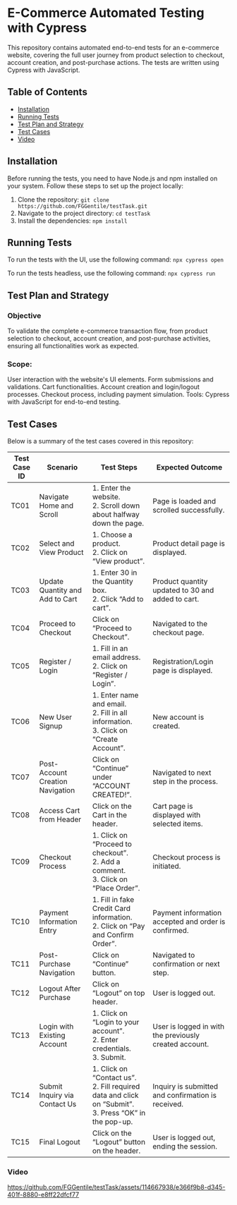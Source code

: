# E-Commerce Automated Testing with Cypress

This repository contains automated end-to-end tests for an e-commerce website, covering the full user journey from product selection to checkout, account creation, and post-purchase actions. The tests are written using Cypress with JavaScript.

## Table of Contents

- [Installation](#installation)
- [Running Tests](#running-tests)
- [Test Plan and Strategy](#test-plan-and-strategy)
- [Test Cases](#test-cases)
- [Video](#video)

## Installation

Before running the tests, you need to have Node.js and npm installed on your system. Follow these steps to set up the project locally:

1. Clone the repository:
   ``
   git clone https://github.com/FGGentile/testTask.git
   ``
2. Navigate to the project directory:
``
cd testTask
``
3. Install the dependencies:
``
npm install
``
## Running Tests

To run the tests with the UI, use the following command:
``
npx cypress open
``

To run the tests headless, use the following command:
``
npx cypress run
``

## Test Plan and Strategy

### Objective
To validate the complete e-commerce transaction flow, from product selection to checkout, account creation, and post-purchase activities, ensuring all functionalities work as expected.

### Scope:

User interaction with the website's UI elements.
Form submissions and validations.
Cart functionalities.
Account creation and login/logout processes.
Checkout process, including payment simulation.
Tools: Cypress with JavaScript for end-to-end testing.

## Test Cases

Below is a summary of the test cases covered in this repository:

| Test Case ID | Scenario                                        | Test Steps                                                                                                       | Expected Outcome                                                  |
|--------------|-------------------------------------------------|------------------------------------------------------------------------------------------------------------------|-------------------------------------------------------------------|
| TC01         | Navigate Home and Scroll                        | 1. Enter the website.<br>2. Scroll down about halfway down the page.                                             | Page is loaded and scrolled successfully.                         |
| TC02         | Select and View Product                         | 1. Choose a product.<br>2. Click on “View product”.                                                              | Product detail page is displayed.                                 |
| TC03         | Update Quantity and Add to Cart                 | 1. Enter 30 in the Quantity box.<br>2. Click “Add to cart”.                                                      | Product quantity updated to 30 and added to cart.                 |
| TC04         | Proceed to Checkout                             | Click on “Proceed to Checkout”.                                                                                  | Navigated to the checkout page.                                   |
| TC05         | Register / Login                                | 1. Fill in an email address.<br>2. Click on “Register / Login”.                                                  | Registration/Login page is displayed.                             |
| TC06         | New User Signup                                 | 1. Enter name and email.<br>2. Fill in all information.<br>3. Click on “Create Account”.                         | New account is created.                                           |
| TC07         | Post-Account Creation Navigation                | Click on “Continue” under “ACCOUNT CREATED!”.                                                                    | Navigated to next step in the process.                            |
| TC08         | Access Cart from Header                         | Click on the Cart in the header.                                                                                 | Cart page is displayed with selected items.                       |
| TC09         | Checkout Process                                | 1. Click on “Proceed to checkout”.<br>2. Add a comment.<br>3. Click on “Place Order”.                            | Checkout process is initiated.                                    |
| TC10         | Payment Information Entry                       | 1. Fill in fake Credit Card information.<br>2. Click on “Pay and Confirm Order”.                                 | Payment information accepted and order is confirmed.              |
| TC11         | Post-Purchase Navigation                        | Click on “Continue” button.                                                                                      | Navigated to confirmation or next step.                           |
| TC12         | Logout After Purchase                           | Click on “Logout” on top header.                                                                                 | User is logged out.                                               |
| TC13         | Login with Existing Account                     | 1. Click on “Login to your account”.<br>2. Enter credentials.<br>3. Submit.                                      | User is logged in with the previously created account.            |
| TC14         | Submit Inquiry via Contact Us                   | 1. Click on “Contact us”.<br>2. Fill required data and click on “Submit”.<br>3. Press “OK” in the pop-up.         | Inquiry is submitted and confirmation is received.                |
| TC15         | Final Logout                                    | Click on the “Logout” button on the header.                                                                       | User is logged out, ending the session.                           |

### Video


https://github.com/FGGentile/testTask/assets/114667938/e366f9b8-d345-401f-8880-e8ff22dfcf77



